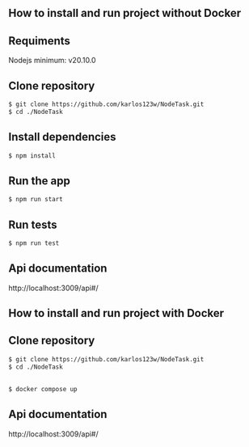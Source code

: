 ## How to install and run project without Docker

## Requiments
Nodejs minimum: v20.10.0

## Clone repository
```bash
$ git clone https://github.com/karlos123w/NodeTask.git
$ cd ./NodeTask
```


## Install dependencies

```bash
$ npm install
```

## Run the app

```bash
$ npm run start
```

## Run tests

```bash
$ npm run test
```

## Api documentation 
http://localhost:3009/api#/



## How to install and run project with Docker

## Clone repository
```bash
$ git clone https://github.com/karlos123w/NodeTask.git
$ cd ./NodeTask
```
## 
```bash
$ docker compose up
```

## Api documentation 
http://localhost:3009/api#/